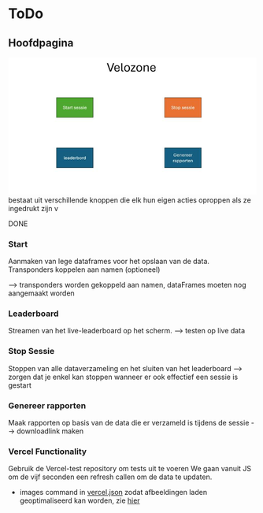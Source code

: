 # ToDo

## Hoofdpagina
![alt text](image-1.png)
bestaat uit verschillende knoppen die elk hun eigen acties oproppen als ze ingedrukt zijn v

DONE
### Start
Aanmaken van lege dataframes voor het opslaan van de data. Transponders koppelen aan namen (optioneel)

--> transponders worden gekoppeld aan namen, dataFrames moeten nog aangemaakt worden
### Leaderboard
Streamen van het live-leaderboard op het scherm. 
--> testen op live data
### Stop Sessie
Stoppen van alle dataverzameling en het sluiten van het leaderboard
--> zorgen dat je enkel kan stoppen wanneer er ook effectief een sessie is gestart
### Genereer rapporten
Maak rapporten op basis van de data die er verzameld is tijdens de sessie
--> downloadlink maken

### Vercel Functionality
Gebruik de Vercel-test repository om tests uit te voeren
We gaan vanuit JS om de vijf seconden een refresh callen om de data te updaten.
- images command in [vercel.json](vercel.json) zodat afbeeldingen laden geoptimaliseerd kan worden, zie [hier](https://vercel.com/docs/project-configuration)
